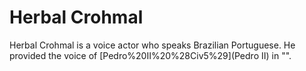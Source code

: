 # Herbal Crohmal

Herbal Crohmal is a voice actor who speaks Brazilian Portuguese. He provided the voice of [Pedro%20II%20%28Civ5%29](Pedro II) in "".